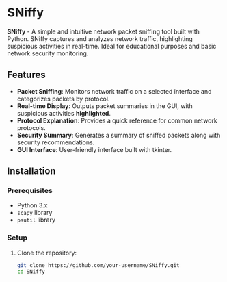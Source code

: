 # **SNiffy**

**SNiffy** - A simple and intuitive network packet sniffing tool built with Python. SNiffy captures and analyzes network traffic, highlighting suspicious activities in real-time. Ideal for educational purposes and basic network security monitoring.

## **Features**

- **Packet Sniffing**: Monitors network traffic on a selected interface and categorizes packets by protocol.
- **Real-time Display**: Outputs packet summaries in the GUI, with suspicious activities **highlighted**.
- **Protocol Explanation**: Provides a quick reference for common network protocols.
- **Security Summary**: Generates a summary of sniffed packets along with security recommendations.
- **GUI Interface**: User-friendly interface built with tkinter.

## **Installation**

### **Prerequisites**

- Python 3.x
- `scapy` library
- `psutil` library

### **Setup**

1. Clone the repository:
   ```bash
   git clone https://github.com/your-username/SNiffy.git
   cd SNiffy
